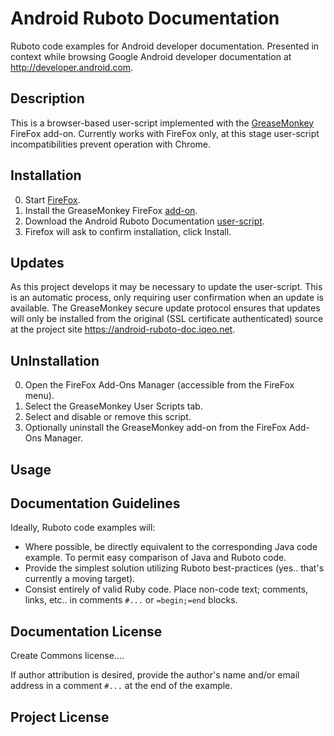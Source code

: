 # Android Ruboto Documentation

Ruboto code examples for Android developer documentation. Presented in context while browsing Google Android developer documentation at http://developer.android.com.

## Description

This is a browser-based user-script implemented with the [GreaseMonkey](http://www.greasespot.net/) FireFox add-on. Currently works with FireFox only, at this stage user-script incompatibilities prevent operation with Chrome.

## Installation

0. Start [FireFox](http://www.mozilla.org/firefox).
0. Install the GreaseMonkey FireFox [add-on](https://addons.mozilla.org/en-US/firefox/addon/greasemonkey/).
0. Download the Android Ruboto Documentation [user-script](https://android-ruboto-doc.iqeo.net/android_ruboto_doc.user.js).
0. Firefox will ask to confirm installation, click Install.

## Updates

As this project develops it may be necessary to update the user-script. This is an automatic process, only requiring user confirmation when an update is available. The GreaseMonkey secure update protocol ensures that updates will only be installed from the original (SSL certificate authenticated) source at the project site https://android-ruboto-doc.iqeo.net.

## UnInstallation

0. Open the FireFox Add-Ons Manager (accessible from the FireFox menu).
0. Select the GreaseMonkey User Scripts tab.
0. Select and disable or remove this script.
0. Optionally uninstall the GreaseMonkey add-on from the FireFox Add-Ons Manager. 

## Usage



## Documentation Guidelines

Ideally, Ruboto code examples will:

* Where possible, be directly equivalent to the corresponding Java code example. To permit easy comparison of Java and Ruboto code.
* Provide the simplest solution utilizing Ruboto best-practices (yes.. that's currently a moving target).
* Consist entirely of valid Ruby code. Place non-code text; comments, links, etc.. in comments ```#...``` or ```=begin;=end``` blocks.




## Documentation License

Create Commons license....

If author attribution is desired, provide the author's name and/or email address in a comment ```#...``` at the end of the example.


## Project License









